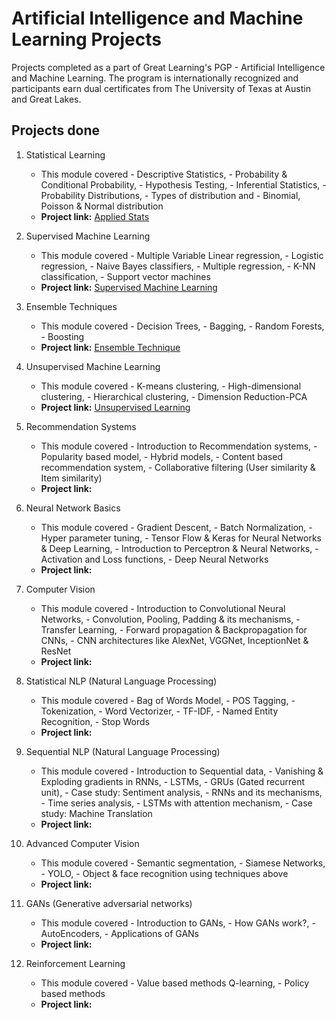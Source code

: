 # Artificial Intelligence and Machine Learning Projects
Projects completed as a part of Great Learning's PGP - Artificial Intelligence and Machine Learning. The program is internationally recognized and participants earn dual certificates from The University of Texas at Austin and Great Lakes.
## Projects done
1. Statistical Learning
    - This module covered - Descriptive Statistics, - Probability & Conditional Probability, - Hypothesis Testing, - Inferential Statistics, - Probability Distributions, - Types of distribution and - Binomial, Poisson & Normal distribution
    - **Project link:** [Applied Stats](https://github.com/sharmapratik88/AIML-Projects/tree/master/01_Applied%20Stats)
    
2. Supervised Machine Learning
    - This module covered - Multiple Variable Linear regression, - Logistic regression, - Naive Bayes classifiers, - Multiple regression, - K-NN classification, - Support vector machines
    - **Project link:** [Supervised Machine Learning](https://github.com/sharmapratik88/AIML-Projects/tree/master/02_Supervised%20Machine%20Learning)

3. Ensemble Techniques
    - This module covered - Decision Trees, - Bagging, - Random Forests, - Boosting
    - **Project link:** [Ensemble Technique](https://github.com/sharmapratik88/AIML-Projects/tree/master/03_Ensemble%20Techniques)

4. Unsupervised Machine Learning
    - This module covered - K-means clustering, - High-dimensional clustering, - Hierarchical clustering, - Dimension Reduction-PCA
    - **Project link:** [Unsupervised Learning](https://github.com/sharmapratik88/AIML-Projects/tree/master/04_Unsupervised%20Learning)
    
5. Recommendation Systems
    - This module covered - Introduction to Recommendation systems, - Popularity based model, - Hybrid models, - Content based recommendation system, - Collaborative filtering (User similarity & Item similarity)
    - **Project link:**
    
6. Neural Network Basics
    - This module covered - Gradient Descent, - Batch Normalization, - Hyper parameter tuning, - Tensor Flow & Keras for Neural Networks & Deep Learning, - Introduction to Perceptron & Neural Networks, - Activation and Loss functions, - Deep Neural Networks
    - **Project link:**

7. Computer Vision
    - This module covered - Introduction to Convolutional Neural Networks, - Convolution, Pooling, Padding & its mechanisms, - Transfer Learning, - Forward propagation & Backpropagation for CNNs, - CNN architectures like AlexNet, VGGNet, InceptionNet & ResNet
    - **Project link:**
    
8. Statistical NLP (Natural Language Processing)
    - This module covered - Bag of Words Model, - POS Tagging, - Tokenization, - Word Vectorizer, - TF-IDF, - Named Entity Recognition, - Stop Words
    - **Project link:**
    
9. Sequential NLP (Natural Language Processing)
    - This module covered - Introduction to Sequential data, - Vanishing & Exploding gradients in RNNs, - LSTMs, - GRUs (Gated recurrent unit), - Case study: Sentiment analysis, - RNNs and its mechanisms, - Time series analysis, - LSTMs with attention mechanism, - Case study: Machine Translation
    - **Project link:**
    
10. Advanced Computer Vision
    - This module covered - Semantic segmentation, - Siamese Networks, - YOLO, - Object & face recognition using techniques above
    - **Project link:**
    
11. GANs (Generative adversarial networks)
    - This module covered - Introduction to GANs, - How GANs work?, - AutoEncoders, - Applications of GANs
    - **Project link:**
    
12. Reinforcement Learning
    - This module covered - Value based methods Q-learning, - Policy based methods
    - **Project link:**
